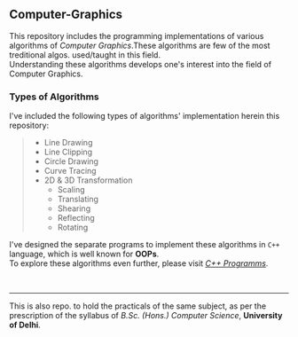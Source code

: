 ## Computer-Graphics

This repository includes the programming implementations of various algorithms of _Computer Graphics_.These algorithms are few of the most treditional algos. used/taught in this field.<br />
Understanding these algorithms develops one's interest into the field of Computer Graphics.<br />

### Types of Algorithms
I've included the following types of algorithms' implementation herein this repository:
> * Line Drawing
> * Line Clipping
> * Circle Drawing
> * Curve Tracing
> * 2D & 3D Transformation
>   * Scaling
>   * Translating
>   * Shearing
>   * Reflecting
>   * Rotating

I've designed the separate programs to implement these algorithms in ```C++``` language, which is well known for **OOPs**.<br />
To explore these algorithms even further, please visit [_C++ Programms_](C%2B%2B%20Programms).

<br /><hr />

This is also repo. to hold the practicals of the same subject, as per the prescription of the syllabus of _B.Sc. (Hons.) Computer Science_, **University of Delhi**.<br />